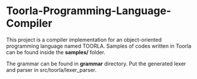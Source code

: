 # Toorla-Programming-Language-Compiler
This project is a compiler implementation for an object-oriented programming language named TOORLA. 
Samples of codes written in Toorla can be found inside the **samples/** folder.

The grammar can be found in **grammar** directory. Put the generated lexer and parser in src/toorla/lexer_parser.
